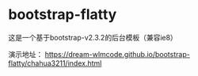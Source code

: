 # bootstrap-flatty
这是一个基于bootstrap-v2.3.2的后台模板（兼容ie8）



演示地址：
https://dream-wlmcode.github.io/bootstrap-flatty/chahua3211/index.html
